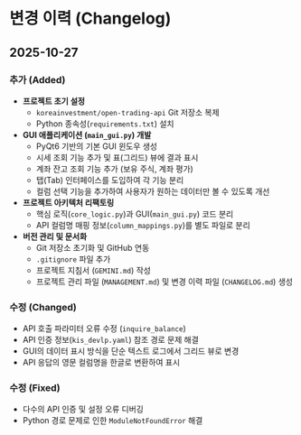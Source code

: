 # 변경 이력 (Changelog)

## 2025-10-27

### 추가 (Added)

- **프로젝트 초기 설정**
  - `koreainvestment/open-trading-api` Git 저장소 복제
  - Python 종속성(`requirements.txt`) 설치
- **GUI 애플리케이션 (`main_gui.py`) 개발**
  - PyQt6 기반의 기본 GUI 윈도우 생성
  - 시세 조회 기능 추가 및 표(그리드) 뷰에 결과 표시
  - 계좌 잔고 조회 기능 추가 (보유 주식, 계좌 평가)
  - 탭(Tab) 인터페이스를 도입하여 각 기능 분리
  - 컬럼 선택 기능을 추가하여 사용자가 원하는 데이터만 볼 수 있도록 개선
- **프로젝트 아키텍처 리팩토링**
  - 핵심 로직(`core_logic.py`)과 GUI(`main_gui.py`) 코드 분리
  - API 컬럼명 매핑 정보(`column_mappings.py`)를 별도 파일로 분리
- **버전 관리 및 문서화**
  - Git 저장소 초기화 및 GitHub 연동
  - `.gitignore` 파일 추가
  - 프로젝트 지침서 (`GEMINI.md`) 작성
  - 프로젝트 관리 파일 (`MANAGEMENT.md`) 및 변경 이력 파일 (`CHANGELOG.md`) 생성

### 수정 (Changed)

- API 호출 파라미터 오류 수정 (`inquire_balance`)
- API 인증 정보(`kis_devlp.yaml`) 참조 경로 문제 해결
- GUI의 데이터 표시 방식을 단순 텍스트 로그에서 그리드 뷰로 변경
- API 응답의 영문 컬럼명을 한글로 변환하여 표시

### 수정 (Fixed)

- 다수의 API 인증 및 설정 오류 디버깅
- Python 경로 문제로 인한 `ModuleNotFoundError` 해결
